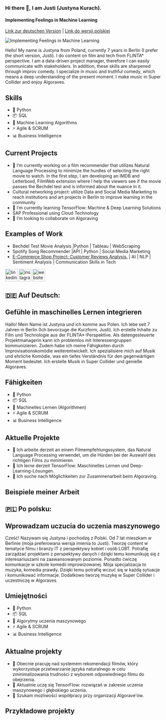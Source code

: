 ### Hi there 👋, I am Justi (Justyna Kurach).
#### Implementing Feelings in Machine Learning
[Link zur deutschen Version](#german-version) |  [Link do wersji polskiej](#polish-version)


![Implementing Feelings in Machine Learning](https://media.licdn.com/dms/image/D4E16AQGoepLfOqe0lg/profile-displaybackgroundimage-shrink_350_1400/0/1684746055282?e=1691625600&v=beta&t=Ldm4niTi8lz6ztR2iWhngY1NIX999nCDn5wnxTLSn9E)

Hello! My name is Justyna from Poland, currently 7 years in Berlin (I prefer the short version, Justi). I do content on film and tech from FLINTA* perspective. I am a data-driven project manager, therefore I can easily communicate with stakeholders. In addition, these skills are sharpened through improv comedy. I specialize in music and truthful comedy, which means a deep understanding of the present moment. I make music in Super Collider and enjoy Algoraves.

## Skills 

- 🐍 Python 
- 📦 SQL 
- 🧠 Machine Learning Algorithms
- ⚡️ Agile & SCRUM 
- 📊 Business Intelligence

## Current Projects

- 🔭 I’m currently working on a film recommender that utilizes Natural Language Processing to minimize the hurdles of selecting the right movie to watch. In the first step, I am developing an IMDB and Letterboxd, FilmWeb extension where I help the viewers see if the movie passes the Bechdel test and is informed about the nuance in it. 
- Cultural networking project: utilize Data and Social Media Marketing to reach institutions and art projects in Berlin to improve learning in the community
- 🌱 I’m currently learning TensorFlow: Machine & Deep Learning Solutions
-  SAP Professional using Cloud Technology
- 👯 I’m looking to collaborate on Algoraving  

## Examples of Work

- Bechdel Test Movie Analysis |Python | Tableau | WebScraping
- Spotify Song Recommender |API | Python | Social Media Marketing
- [ E-Commerce Shop Project: Customer Reviews Analysis.](https://github.com/berjusti/FinalProject/tree/main) | AI | NLP | Sentiment Analysis | Communication Skills in Tech


[<img src='https://cdn.jsdelivr.net/npm/simple-icons@3.0.1/icons/linkedin.svg' alt='linkedin' height='40'>](https://www.linkedin.com/in/justyna-kurach-berlin/)  [<img src='https://cdn.jsdelivr.net/npm/simple-icons@3.0.1/icons/instagram.svg' alt='instagram' height='40'>](https://www.instagram.com/directress.berlin/)  [<img src='https://cdn.jsdelivr.net/npm/simple-icons@3.0.1/icons/icloud.svg' alt='website' height='40'>](https://www.filmthewomen.com/)  


<a name="german-version"></a>

## 🇩🇪 Auf Deutsch: 
## **Gefühle in maschinelles Lernen integrieren**

Hallo! Mein Name ist Justyna und ich komme aus Polen. Ich lebe seit 7 Jahren in Berlin (Ich bevorzuge die Kurzform, Justi). Ich erstelle Inhalte zu Film und Technologie aus der FLINTA*-Perspektive. Als datengesteuerte Projektmanagerin kann ich problemlos mit Interessengruppen kommunizieren. Zudem habe ich meine Fähigkeiten durch Improvisationskomödie weiterentwickelt. Ich spezialisiere mich auf Musik und ehrliche Komödie, was ein tiefes Verständnis für den gegenwärtigen Moment bedeutet. Ich erstelle Musik in Super Collider und genieße Algoraves.

## Fähigkeiten

- 🐍 Python 
- 📦 SQL 
- 🧠 Machinelles Lernen (Algorithmen)
- ⚡️ Agile & SCRUM 
- 📊 Business Intelligence

## Aktuelle Projekte

- 🔭 Ich arbeite derzeit an einem Filmempfehlungssystem, das Natural Language Processing verwendet, um die Hürden bei der Auswahl des richtigen Films zu minimieren.
- 🌱 Ich lerne derzeit TensorFlow: Maschinelles Lernen und Deep-Learning-Lösungen.
- 👯 Ich suche nach Möglichkeiten zur Zusammenarbeit beim Algoraving.

## Beispiele meiner Arbeit

<a name="polish-version"></a>
## 🇵🇱 Po polsku:
## **Wprowadzam uczucia do uczenia maszynowego**

Cześć! Nazywam się Justyna i pochodzę z Polski. Od 7 lat mieszkam w Berlinie (moja preferowana wersja imienia to Justi). Tworzę content w tematyce filmu i branży IT z perspektywy kobiet i osób LGBT. Potrafię zarządzać projektami z perspektywy danych i dzięki temu komunikuję się z interesariuszami na zaawansowanym poziomie. Ponadto ćwiczę komunkacje w szkole komedii improwizowanej. Moja specjalizacja to muzyka, komedia prawdy. Dzięki temu potrafię wczuć się w każdą sytuacje i komunikować informacje. Dodatkowo tworzę muzykę w Super Collider i uczestniczę w Algoraves. 

## Umiejętności

- 🐍 Python 
- 📦 SQL 
- 🧠 Algorytmy uczenia maszynowego
- ⚡️ Agile & SCRUM 
- 📊 Business Intelligence

## Aktualne projekty
- 🔭 Obecnie pracuję nad systemem rekomendacji filmów, który wykorzystuje przetwarzanie języka naturalnego w celu zminimalizowania trudności z wyborem odpowiedniego filmu do obejrzenia.
- 🌱 Aktualnie uczę się TensorFlow: rozwiązań w zakresie uczenia maszynowego i głębokiego uczenia.
- 👯 Szukam możliwości współpracy przy organizacji Algorave'ów.

## Przykładowe projekty
